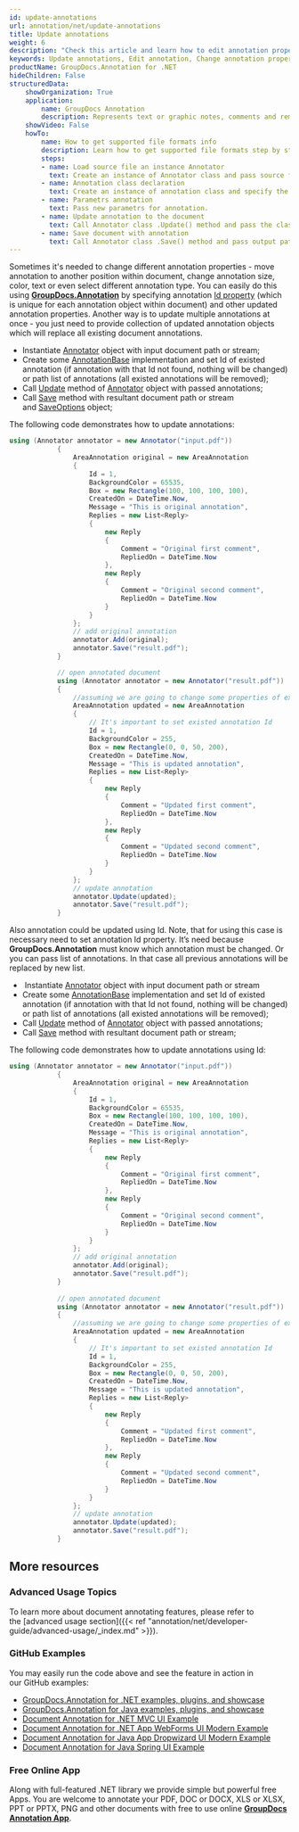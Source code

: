 ```yaml
---
id: update-annotations
url: annotation/net/update-annotations
title: Update annotations
weight: 6
description: "Check this article and learn how to edit annotation properties - change annotation position, size, appearance etc. when annotate documents using GroupDocs.Annotation for .NET."
keywords: Update annotations, Edit annotation, Change annotation properties
productName: GroupDocs.Annotation for .NET
hideChildren: False
structuredData:
    showOrganization: True
    application:    
        name: GroupDocs Annotation
        description: Represents text or graphic notes, comments and remarks attached to a specific part of the content of the document using C#
    showVideo: False
    howTo:
        name: How to get supported file formats info
        description: Learn how to get supported file formats step by step
        steps:
        - name: Load source file an instance Annotator
          text: Create an instance of Annotator class and pass source file path as a constructor parameter. You may specify absolute or relative file path as per your requirements. 
        - name: Annotation class declaration
          text: Create an instance of annotation class and specify the id of the annotation to be updated.
        - name: Parametrs annotation
          text: Pass new parametrs for annotation.
        - name: Update annotation to the document
          text: Call Annotator class .Update() method and pass the class name annotation.
        - name: Save document with annotation
          text: Call Annotator class .Save() method and pass output path file.
---
```

Sometimes it's needed to change different annotation properties - move annotation to another position within document, change annotation size, color, text or even select different annotation type. You can easily do this using [**GroupDocs.Annotation**](https://products.groupdocs.com/annotation/net) by specifying annotation [Id property](https://apireference.groupdocs.com/annotation/net/groupdocs.annotation.models.annotationmodels/annotationbase/properties/id) (which is unique for each annotation object within document) and other updated annotation properties. Another way is to update multiple annotations at once - you just need to provide collection of updated annotation objects which will replace all existing document annotations.  

*   Instantiate [Annotator](https://apireference.groupdocs.com/net/annotation/groupdocs.annotation/annotator) object with input document path or stream;
*   Create some [AnnotationBase](https://apireference.groupdocs.com/net/annotation/groupdocs.annotation.models.annotationmodels/annotationbase) implementation and set Id of existed annotation (if annotation with that Id not found, nothing will be changed) or path list of annotations (all existed annotations will be removed);
*   Call [Update](https://apireference.groupdocs.com/net/annotation/groupdocs.annotation/annotator/methods/update/index) method of [Annotator](https://apireference.groupdocs.com/net/annotation/groupdocs.annotation/annotator) object with passed annotations;
*   Call [Save](https://apireference.groupdocs.com/net/annotation/groupdocs.annotation/annotator/methods/save/index) method with resultant document path or stream and [SaveOptions](https://apireference.groupdocs.com/net/annotation/groupdocs.annotation.options/saveoptions) object;

The following code demonstrates how to update annotations:

```csharp
using (Annotator annotator = new Annotator("input.pdf"))
            {
                AreaAnnotation original = new AreaAnnotation
                {
                    Id = 1,
                    BackgroundColor = 65535,
                    Box = new Rectangle(100, 100, 100, 100),
                    CreatedOn = DateTime.Now,
                    Message = "This is original annotation",
                    Replies = new List<Reply>
                    {
                        new Reply
                        {
                            Comment = "Original first comment",
                            RepliedOn = DateTime.Now
                        },
                        new Reply
                        {
                            Comment = "Original second comment",
                            RepliedOn = DateTime.Now
                        }
                    }
                };
                // add original annotation
                annotator.Add(original);
                annotator.Save("result.pdf");
            }

            // open annotated document
            using (Annotator annotator = new Annotator("result.pdf"))
            {
                //assuming we are going to change some properties of existing annotation
                AreaAnnotation updated = new AreaAnnotation
                {
                    // It's important to set existed annotation Id
                    Id = 1,
                    BackgroundColor = 255,
                    Box = new Rectangle(0, 0, 50, 200),
                    CreatedOn = DateTime.Now,
                    Message = "This is updated annotation",
                    Replies = new List<Reply>
                    {
                        new Reply
                        {
                            Comment = "Updated first comment",
                            RepliedOn = DateTime.Now
                        },
                        new Reply
                        {
                            Comment = "Updated second comment",
                            RepliedOn = DateTime.Now
                        }
                    }
                };
                // update annotation
                annotator.Update(updated);
                annotator.Save("result.pdf");
            }
```

Also annotation could be updated using Id. Note, that for using this case is necessary need to set annotation Id property. It’s need because **GroupDocs.Annotation** must know which annotation must be changed. Or you can pass list of annotations. In that case all previous annotations will be replaced by new list.

*    Instantiate [Annotator](https://apireference.groupdocs.com/net/annotation/groupdocs.annotation/annotator) object with input document path or stream
*   Create some [AnnotationBase](https://apireference.groupdocs.com/net/annotation/groupdocs.annotation.models.annotationmodels/annotationbase) implementation and set Id of existed annotation (if annotation with that Id not found, nothing will be changed) or path list of annotations (all existed annotations will be removed);
*   Call [Update](https://apireference.groupdocs.com/net/annotation/groupdocs.annotation/annotator/methods/update/index) method of [Annotator](https://apireference.groupdocs.com/net/annotation/groupdocs.annotation/annotator) object with passed annotations;
*   Call [Save](https://apireference.groupdocs.com/net/annotation/groupdocs.annotation/annotator/methods/save/index) method with resultant document path or stream;

The following code demonstrates how to update annotations using Id:

```csharp
using (Annotator annotator = new Annotator("input.pdf"))
            {
                AreaAnnotation original = new AreaAnnotation
                {
                    Id = 1,
                    BackgroundColor = 65535,
                    Box = new Rectangle(100, 100, 100, 100),
                    CreatedOn = DateTime.Now,
                    Message = "This is original annotation",
                    Replies = new List<Reply>
                    {
                        new Reply
                        {
                            Comment = "Original first comment",
                            RepliedOn = DateTime.Now
                        },
                        new Reply
                        {
                            Comment = "Original second comment",
                            RepliedOn = DateTime.Now
                        }
                    }
                };
                // add original annotation
                annotator.Add(original);
                annotator.Save("result.pdf");
            }
 
            // open annotated document
            using (Annotator annotator = new Annotator("result.pdf"))
            {
                //assuming we are going to change some properties of existing annotation
                AreaAnnotation updated = new AreaAnnotation
                {
                    // It's important to set existed annotation Id
                    Id = 1,
                    BackgroundColor = 255,
                    Box = new Rectangle(0, 0, 50, 200),
                    CreatedOn = DateTime.Now,
                    Message = "This is updated annotation",
                    Replies = new List<Reply>
                    {
                        new Reply
                        {
                            Comment = "Updated first comment",
                            RepliedOn = DateTime.Now
                        },
                        new Reply
                        {
                            Comment = "Updated second comment",
                            RepliedOn = DateTime.Now
                        }
                    }
                };
                // update annotation
                annotator.Update(updated);
                annotator.Save("result.pdf");
            }
```

## More resources
### Advanced Usage Topics
To learn more about document annotating features, please refer to the [advanced usage section]({{< ref "annotation/net/developer-guide/advanced-usage/_index.md" >}}).

### GitHub Examples
You may easily run the code above and see the feature in action in our GitHub examples:

*   [GroupDocs.Annotation for .NET examples, plugins, and showcase](https://github.com/groupdocs-annotation/GroupDocs.Annotation-for-.NET)
*   [GroupDocs.Annotation for Java examples, plugins, and showcase](https://github.com/groupdocs-annotation/GroupDocs.Annotation-for-Java)
*   [Document Annotation for .NET MVC UI Example](https://github.com/groupdocs-annotation/GroupDocs.Annotation-for-.NET-MVC)
*   [Document Annotation for .NET App WebForms UI Modern Example](https://github.com/groupdocs-annotation/GroupDocs.Annotation-for-.NET-WebForms)
*   [Document Annotation for Java App Dropwizard UI Modern Example](https://github.com/groupdocs-annotation/GroupDocs.Annotation-for-Java-Dropwizard)
*   [Document Annotation for Java Spring UI Example](https://github.com/groupdocs-annotation/GroupDocs.Annotation-for-Java-Spring)
    

### Free Online App
Along with full-featured .NET library we provide simple but powerful free Apps.
You are welcome to annotate your PDF, DOC or DOCX, XLS or XLSX, PPT or PPTX, PNG and other documents with free to use online **[GroupDocs Annotation App](https://products.groupdocs.app/annotation)**.
